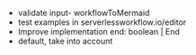 - validate input- workflowToMermaid 
- test examples in serverlessworkflow.io/editor
- Improve implementation end: boolean | End
- default, take into account 
